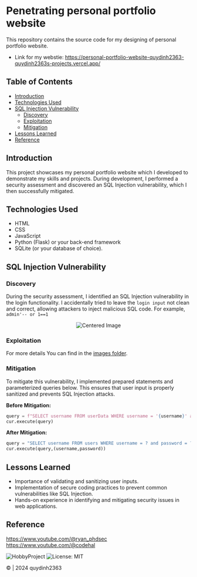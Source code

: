 # Penetrating personal portfolio website

This repository contains the source code for my designing of personal portfolio website.
- Link for my webstie: https://personal-portfolio-website-quydinh2363-quydinh2363s-projects.vercel.app/

## Table of Contents

- [Introduction](#introduction)
- [Technologies Used](#technologies-used)
- [SQL Injection Vulnerability](#sql-injection-vulnerability)
  - [Discovery](#discovery)
  - [Exploitation](#exploitation)
  - [Mitigation](#mitigation)
- [Lessons Learned](#lessons-learned)
- [Reference](#reference)

## Introduction

This project showcases my personal portfolio website which I developed to demonstrate my skills and projects. During development, I performed a security assessment and discovered an SQL Injection vulnerability, which I then successfully mitigated.

## Technologies Used

- HTML
- CSS
- JavaScript
- Python (Flask) or your back-end framework
- SQLite (or your database of choice).

## SQL Injection Vulnerability

### Discovery

During the security assessment, I identified an SQL Injection vulnerability in the login functionality. I accidentally tried to leave the `login input` not clean and correct, allowing attackers to inject malicious SQL code.
For example, `admin'-- or 1==1`

<div <div align="center">
    <img src="https://github.com/quydinh2363/bypass_login_web/blob/main/images/login%20page.png" alt="Centered Image">
</div>

### Exploitation

For more details
You can find in the <a href="https://github.com/quydinh2363/bypass_login_web/tree/main/images">images folder</a>.


### Mitigation

To mitigate this vulnerability, I implemented prepared statements and parameterized queries below. This ensures that user input is properly sanitized and prevents SQL Injection attacks.

**Before Mitigation:**
```python
query = f"SELECT username FROM userData WHERE username = '{username}' and password ='{password}'"
cur.execute(query)
```
**After Mitigation:**
```python
query = "SELECT username FROM users WHERE username = ? and password = ?"
cur.execute(query,(username,password))
```
## Lessons Learned
 - Importance of validating and sanitizing user inputs.
 - Implementation of secure coding practices to prevent common vulnerabilities like SQL Injection.
 - Hands-on experience in identifying and mitigating security issues in web applications.

## Reference

https://www.youtube.com/@ryan_phdsec
https://www.youtube.com/@codehal

![HobbyProject](https://img.shields.io/badge/version-1.0-blue.svg)
![License: MIT](https://img.shields.io/badge/License-MIT-yellow.svg)

© | 2024 quydinh2363


   




